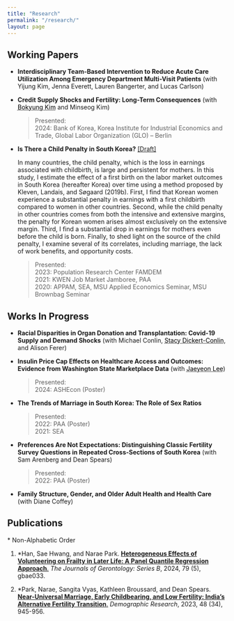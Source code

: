 ```yaml
---
title: "Research"
permalink: "/research/"
layout: page
---
```


## Working Papers
* **Interdisciplinary Team-Based Intervention to Reduce Acute Care Utilization Among Emergency Department Multi-Visit Patients** (with Yijung Kim, Jenna Everett, Lauren Bangerter, and Lucas Carlson)

* **Credit Supply Shocks and Fertility: Long-Term Consequences** (with <a href="https://sites.google.com/view/bokyungkim" style="color: black; text-decoration: underline;text-decoration-style: dotted;">Bokyung Kim</a> and Minseog Kim)
  
  >Presented: <br/>
  >2024: Bank of Korea, Korea Institute for Industrial Economics and Trade, Global Labor Organization (GLO) – Berlin
  
* **Is There a Child Penalty in South Korea?** [[Draft]](/assets/papers/naraepark_childpenalty.pdf)
  
  In many countries, the child penalty, which is the loss in earnings associated with childbirth, is large and persistent for mothers. In this study, I estimate the effect of a first birth on the labor market outcomes in South Korea (hereafter Korea) over time using a method proposed by Kleven, Landais, and Søgaard (2019b). First, I find that Korean women experience a substantial penalty in earnings with a first childbirth compared to women in other countries. Second, while the child penalty in other countries comes from both the intensive and extensive margins, the penalty for Korean women arises almost exclusively on the extensive margin. Third, I find a substantial drop in earnings for mothers even before the child is born. Finally, to shed light on the source of the child penalty, I examine several of its correlates, including marriage, the lack of work benefits, and opportunity costs.

  >Presented: <br/>
  >2023: Population Research Center FAMDEM <br/>
  >2021: KWEN Job Market Jamboree, PAA <br/>
  >2020: APPAM, SEA, MSU Applied Economics Seminar, MSU Brownbag Seminar

## Works In Progress

* **Racial Disparities in Organ Donation and Transplantation: Covid-19 Supply and Demand Shocks** (with Michael Conlin, <a href="https://sites.google.com/msu.edu/stacydickert-conlin" style="color: black; text-decoration: underline;text-decoration-style: dotted;">Stacy Dickert-Conlin</a>, and Alison Ferer)

* **Insulin Price Cap Effects on Healthcare Access and Outcomes: Evidence from Washington State Marketplace Data** (with <a href="https://sites.google.com/view/jaeyeonlee" style="color: black; text-decoration: underline;text-decoration-style: dotted;">Jaeyeon Lee</a>)

  >Presented: <br/>
  >2024: ASHEcon (Poster) 
  
* **The Trends of Marriage in South Korea: The Role of Sex Ratios**
  
  >Presented: <br/>
  >2022: PAA (Poster) <br/>
  >2021: SEA
  
* **Preferences Are Not Expectations: Distinguishing Classic Fertility Survey Questions in Repeated Cross-Sections of South Korea** (with Sam Arenberg and Dean Spears)
  
  >Presented: <br/>
  >2022: PAA (Poster)

* **Family Structure, Gender, and Older Adult Health and Health Care** (with Diane Coffey)

## Publications
\* Non-Alphabetic Order
1. \*Han, Sae Hwang, and Narae Park. [**Heterogeneous Effects of Volunteering on Frailty in Later Life: A Panel Quantile Regression Approach**.](https://academic.oup.com/psychsocgerontology/article-abstract/79/5/gbae033/7624909)  *The Journals of Gerontology: Series B*, 2024, 79 (5), gbae033.
   
1. \*Park, Narae, Sangita Vyas, Kathleen Broussard, and Dean Spears. [**Near-Universal Marriage, Early Childbearing, and Low Fertility: India’s Alternative Fertility Transition**.](https://www.demographic-research.org/articles/volume/48/34/)  *Demographic Research*, 2023, 48 (34), 945-956.
